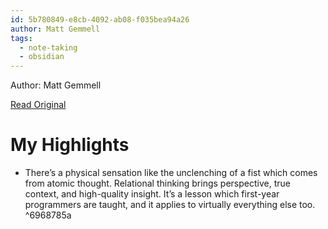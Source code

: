 ```yaml
---
id: 5b780849-e8cb-4092-ab08-f035bea94a26
author: Matt Gemmell
tags:
  - note-taking
  - obsidian
---
```


Author: Matt Gemmell

[Read Original](https://mattgemmell.scot/atomic-thoughts/)

# My Highlights

- There’s a physical sensation like the unclenching of a fist which comes from atomic thought. Relational thinking brings perspective, true context, and high-quality insight. It’s a lesson which first-year programmers are taught, and it applies to virtually everything else too. ^6968785a

